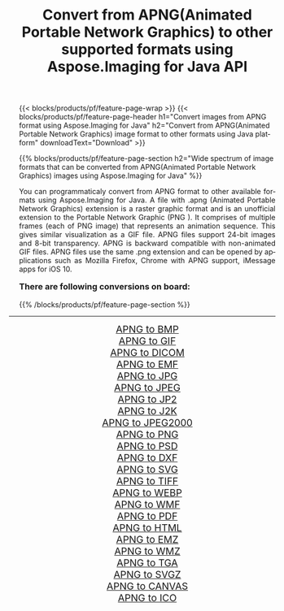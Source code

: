 ﻿---
title: Convert from APNG(Animated Portable Network Graphics) to other supported formats using Aspose.Imaging for Java API 
weight: 3920
url: /java/conversion/from/apng/ 
lang: en
langdirlevel: 2
locales: zh-hans,ja,it,ru,de,es,fr,nl,id,lt,pl,pt,vi,tr,ko,zh-hant,ar,hi,th,sv,cs,uk,he
description: Aspose.Imaging API can easily convert from APNG(Animated Portable Network Graphics) to other formats using Java platform
---

{{< blocks/products/pf/feature-page-wrap >}}
{{< blocks/products/pf/feature-page-header h1="Convert images from APNG format using Aspose.Imaging for Java" h2="Convert from APNG(Animated Portable Network Graphics) image format to other formats using Java platform" downloadText="Download" >}}


{{% blocks/products/pf/feature-page-section  h2="Wide spectrum of image formats that can be converted from APNG(Animated Portable Network Graphics) images using Aspose.Imaging for Java" %}}
<p align=justify>You can programmaticaly convert from APNG format to other available formats using 
Aspose.Imaging for Java. A file with .apng (Animated Portable Network Graphics) extension is a raster graphic format and is an unofficial extension to the Portable Network Graphic (PNG ). It comprises of multiple frames (each of PNG image) that represents an animation sequence. This gives similar visualization as a GIF file. APNG files support 24-bit images and 8-bit transparency. APNG is backward compatible with non-animated GIF files. APNG files use the same .png extension and can be opened by applications such as Mozilla Firefox, Chrome with APNG support, iMessage apps for iOS 10.</p>
<h3 style="margin-top:16px;">
There are following conversions on board:
</h3>
{{% /blocks/products/pf/feature-page-section %}}
<div class="container-fluid productfamilypage bg-gray">
    <div class="convertypes bg-gray agp-content section">
        <div class="container">
		<hr style="margin-left:-20px;"/>
		<div class="row other-converters" style="gap: 10px;font-size: 19px;text-align:center;">
		    <div class='col-md-3 other-converter remove-lp remove-rp'><a href="/imaging/java/conversion/apng-to-bmp/" style="padding:15px;">APNG to BMP</a></div><div class='col-md-3 other-converter remove-lp remove-rp'><a href="/imaging/java/conversion/apng-to-gif/" style="padding:15px;">APNG to GIF</a></div><div class='col-md-3 other-converter remove-lp remove-rp'><a href="/imaging/java/conversion/apng-to-dicom/" style="padding:15px;">APNG to DICOM</a></div><div class='col-md-3 other-converter remove-lp remove-rp'><a href="/imaging/java/conversion/apng-to-emf/" style="padding:15px;">APNG to EMF</a></div><div class='col-md-3 other-converter remove-lp remove-rp'><a href="/imaging/java/conversion/apng-to-jpg/" style="padding:15px;">APNG to JPG</a></div><div class='col-md-3 other-converter remove-lp remove-rp'><a href="/imaging/java/conversion/apng-to-jpeg/" style="padding:15px;">APNG to JPEG</a></div><div class='col-md-3 other-converter remove-lp remove-rp'><a href="/imaging/java/conversion/apng-to-jp2/" style="padding:15px;">APNG to JP2</a></div><div class='col-md-3 other-converter remove-lp remove-rp'><a href="/imaging/java/conversion/apng-to-j2k/" style="padding:15px;">APNG to J2K</a></div><div class='col-md-3 other-converter remove-lp remove-rp'><a href="/imaging/java/conversion/apng-to-jpeg2000/" style="padding:15px;">APNG to JPEG2000</a></div><div class='col-md-3 other-converter remove-lp remove-rp'><a href="/imaging/java/conversion/apng-to-png/" style="padding:15px;">APNG to PNG</a></div><div class='col-md-3 other-converter remove-lp remove-rp'><a href="/imaging/java/conversion/apng-to-psd/" style="padding:15px;">APNG to PSD</a></div><div class='col-md-3 other-converter remove-lp remove-rp'><a href="/imaging/java/conversion/apng-to-dxf/" style="padding:15px;">APNG to DXF</a></div><div class='col-md-3 other-converter remove-lp remove-rp'><a href="/imaging/java/conversion/apng-to-svg/" style="padding:15px;">APNG to SVG</a></div><div class='col-md-3 other-converter remove-lp remove-rp'><a href="/imaging/java/conversion/apng-to-tiff/" style="padding:15px;">APNG to TIFF</a></div><div class='col-md-3 other-converter remove-lp remove-rp'><a href="/imaging/java/conversion/apng-to-webp/" style="padding:15px;">APNG to WEBP</a></div><div class='col-md-3 other-converter remove-lp remove-rp'><a href="/imaging/java/conversion/apng-to-wmf/" style="padding:15px;">APNG to WMF</a></div><div class='col-md-3 other-converter remove-lp remove-rp'><a href="/imaging/java/conversion/apng-to-pdf/" style="padding:15px;">APNG to PDF</a></div><div class='col-md-3 other-converter remove-lp remove-rp'><a href="/imaging/java/conversion/apng-to-html/" style="padding:15px;">APNG to HTML</a></div><div class='col-md-3 other-converter remove-lp remove-rp'><a href="/imaging/java/conversion/apng-to-emz/" style="padding:15px;">APNG to EMZ</a></div><div class='col-md-3 other-converter remove-lp remove-rp'><a href="/imaging/java/conversion/apng-to-wmz/" style="padding:15px;">APNG to WMZ</a></div><div class='col-md-3 other-converter remove-lp remove-rp'><a href="/imaging/java/conversion/apng-to-tga/" style="padding:15px;">APNG to TGA</a></div><div class='col-md-3 other-converter remove-lp remove-rp'><a href="/imaging/java/conversion/apng-to-svgz/" style="padding:15px;">APNG to SVGZ</a></div><div class='col-md-3 other-converter remove-lp remove-rp'><a href="/imaging/java/conversion/apng-to-canvas/" style="padding:15px;">APNG to CANVAS</a></div><div class='col-md-3 other-converter remove-lp remove-rp'><a href="/imaging/java/conversion/apng-to-ico/" style="padding:15px;">APNG to ICO</a></div>
                </div>
        </div>
    </div>
</div>
<br/>

